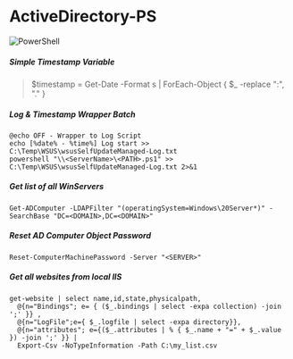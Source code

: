 # ActiveDirectory-PS

![PowerShell](https://repository-images.githubusercontent.com/221074232/158c2480-5262-11ea-8af0-452a86d9e56d)

##### Simple Timestamp Variable
> $timestamp = Get-Date -Format s | ForEach-Object { $_ -replace ":", "." }

##### Log & Timestamp Wrapper Batch
    @echo OFF - Wrapper to Log Script
    echo [%date% - %time%] Log start >> C:\Temp\WSUS\wsusSelfUpdateManaged-Log.txt
    powershell "\\<ServerName>\<PATH>.ps1" >> C:\Temp\WSUS\wsusSelfUpdateManaged-Log.txt 2>&1
##### Get list of all WinServers
    Get-ADComputer -LDAPFilter "(operatingSystem=Windows\20Server*)" -SearchBase "DC=<DOMAIN>,DC=<DOMAIN>"

##### Reset AD Computer Object Password
    Reset-ComputerMachinePassword -Server "<SERVER>"

##### Get all websites from local IIS
    get-website | select name,id,state,physicalpath,
      @{n="Bindings"; e= { ($_.bindings | select -expa collection) -join ';' }} ,
      @{n="LogFile";e={ $_.logfile | select -expa directory}},
      @{n="attributes"; e={($_.attributes | % { $_.name + "=" + $_.value }) -join ';' }} |
      Export-Csv -NoTypeInformation -Path C:\my_list.csv
